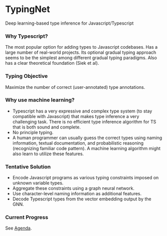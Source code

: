 # TypingNet

Deep learning-based type inference for Javascript/Typescript


### Why Typescript?
The most popular option for adding types to Javascript codebases. Has a large number of real-world projects. Its optional gradual typing approach seems to be the simplest among different gradual typing paradigms. Also has a clear theoretical foundation (Siek et al).

### Typing Objective
Maximize the number of correct (user-annotated) type annotations.

### Why use machine learning?
 * Typescript has a very expressive and complex type system (to stay compatible with Javascript) that makes type inference a very challenging task. There is no efficient type inference algorithm for TS that is both sound and complete. 
 * No principle typing.
 * A human programmer can usually guess the correct types using naming information, textual documentation, and probabilistic reasoning (recognizing familiar code pattern). A machine learning algorithm might also learn to utilize these features.

### Tentative Solution
 * Encode Javascript programs as various typing constraints imposed on unknown variable types. 
 * Aggregate these constraints using a graph neural network. 
 * Use character-level naming information as additional features. 
 * Decode Typescript types from the vector embedding output by the GNN.


### Current Progress
See [Agenda](Agenda.md).